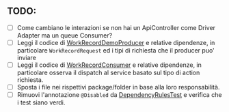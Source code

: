 ## TODO:

- [ ] Come cambiano le interazioni se non hai un ApiController come Driver Adapter ma un queue Consumer?
- [ ] Leggi il codice
  di [WorkRecordDemoProducer](src/main/java/io/doubleloop/driverreactive/WorkRecordDemoProducer.java) e relative
  dipendenze, in particolare `WorkRecordRequest` ed i tipi di richiesta che il producer puo' inviare
- [ ] Leggi il codice di [WorkRecordConsumer](src/main/java/io/doubleloop/driverreactive/WorkRecordConsumer.java) e
  relative dipendenze, in particolare osserva il dispatch al service basato sul tipo di action richiesta.
- [ ] Sposta i file nei rispettivi package/folder in base alla loro responsabilità.
- [ ] Rimuovi l'annotazione `@Disabled`
  da [DependencyRulesTest](src/test/java/io/doubleloop/driverreactive/DependencyRulesTest.java#L9) e verifica che i test
  siano verdi.
